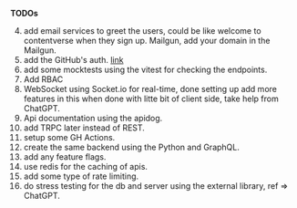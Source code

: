 **TODOs**

4. add email services to greet the users, could be like welcome to contentverse when they sign up. Mailgun, add your domain in the Mailgun.
6. add the GitHub's auth. [link](https://lucia-auth.com/tutorials/github-oauth/)
7. add some mocktests using the vitest for checking the endpoints.
10. Add RBAC
11. WebSocket using Socket.io for real-time, done setting up add more features in this when done with litte bit of client side, take help from ChatGPT.
12. Api documentation using the apidog.
14. add TRPC later instead of REST.
8. setup some GH Actions.
15. create the same backend using the Python and GraphQL.
16. add any feature flags.
17. use redis for the caching of apis.
18. add some type of rate limiting.
19. do stress testing for the db and server using the external library, ref => ChatGPT.